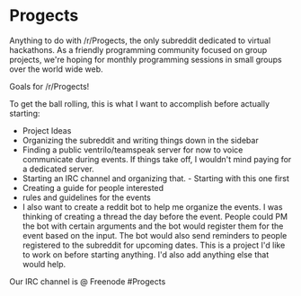 # Progects
Anything to do with /r/Progects, the only subreddit dedicated to virtual hackathons. As a friendly programming community focused on group projects, we're hoping for monthly programming sessions in small groups over the world wide web. 

Goals for /r/Progects!

To get the ball rolling, this is what I want to accomplish before actually starting:
  
  * Project Ideas
  * Organizing the subreddit and writing things down in the sidebar
  * Finding a public ventrilo/teamspeak server for now to voice communicate during events. If things take off, I wouldn't mind      paying for a dedicated server.
  * Starting an IRC channel and organizing that. - Starting with this one first
  * Creating a guide for people interested 
  * rules and guidelines for the events
  * I also want to create a reddit bot to help me organize the events. I was thinking of creating a thread the day before the       event. People could PM the bot with certain arguments and the bot would register them for the event based on the input. The     bot would also send reminders to people registered to the subreddit for upcoming dates. This is a project I'd like to work      on before starting anything. I'd also add anything else that would help.
  
  
  Our IRC channel is @ Freenode #Progects
